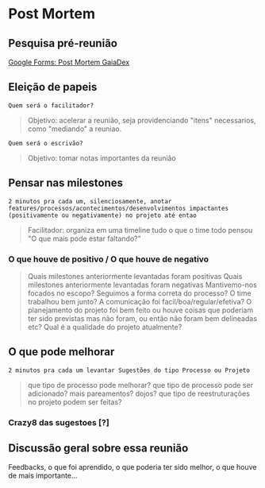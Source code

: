 # Post Mortem

## Pesquisa pré-reunião

[Google Forms: Post Mortem GaiaDex](https://forms.gle/E83qsrqQswc1Jkt4A)

## Eleição de papeis

`Quem será o facilitador?`
> Objetivo: acelerar a reunião, seja providenciando "itens" necessarios, como "mediando" a reuniao.

`Quem será o escrivão?`
> Objetivo: tomar notas importantes da reunião

## Pensar nas milestones

`2 minutos pra cada um, silenciosamente, anotar features/processos/acontecimentos/desenvolvimentos impactantes (positivamente ou negativamente) no projeto até entao`
> Facilitador: organiza em uma timeline tudo o que o time todo pensou
> "O que mais pode estar faltando?"

### O que houve de positivo / O que houve de negativo

> Quais milestones anteriormente levantadas foram positivas
> Quais milestones anteriormente levantadas foram negativas
> Mantivemo-nos focados no escopo? Seguimos a forma correta do processo?
> O time trabalhou bem junto? A comunicação foi facil/boa/regular/efetiva?
> O planejamento do projeto foi bem feito ou houve coisas que poderiam ter sido previstas mas não foram, ou então não foram bem delineadas etc?
> Qual é a qualidade do projeto atualmente?

## O que pode melhorar

`2 minutos pra cada um levantar Sugestões do tipo Processo ou Projeto`
> que tipo de processo pode melhorar? que tipo de processo pode ser adicionado? mais pareamentos? dojos?
> que tipo de reestruturações no projeto podem ser feitas?

### Crazy8 das sugestoes [?]

## Discussão geral sobre essa reunião

Feedbacks, o que foi aprendido, o que poderia ter sido melhor, o que houve de mais importante...
